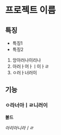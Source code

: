# 프로젝트 이름

## 특징
* 특징1
* 특징2

1. 앙아러나이리나
1. 아러ㅏ어ㅏㅣ이ㅏㄹ
1. ㅇ러ㅏ너러이

## 기능

### ㅇ라너아ㅣㄹ니러이

**볼드**

_아리아니라ㅣㄹ_

